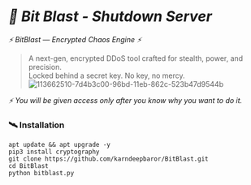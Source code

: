 # _🔐 Bit Blast - Shutdown Server_

*⚡ BitBlast — Encrypted Chaos Engine ⚡*  
> A next-gen, encrypted DDoS tool crafted for stealth, power, and precision.  
> Locked behind a secret key. No key, no mercy.  
![113662510-7d4b3c00-96bd-11eb-862c-523b47d9544b](https://github.com/user-attachments/assets/fd044278-70ca-4925-b60d-7bca333213ca)

 _⚡ You will be given access only after you know why you want to do it._

### 🛰️ Installation 
```
apt update && apt upgrade -y
pip3 install cryptography
git clone https://github.com/karndeepbaror/BitBlast.git
cd BitBlast
python bitblast.py
```

